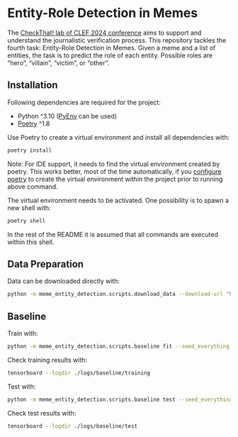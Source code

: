 # Entity-Role Detection in Memes

The [CheckThat! lab of CLEF 2024 conference](https://checkthat.gitlab.io/clef2024/) aims to support and understand the journalistic verification process. This repository tackles the fourth task: Entity-Role Detection in Memes. Given a meme and a list of entities, the task is to predict the role of each entity. Possible roles are “hero”, “villain”, “victim”, or “other”.

## Installation

Following dependencies are required for the project: 

* Python ^3.10 ([PyEnv](https://github.com/pyenv/pyenv) can be used)
* [Poetry](https://python-poetry.org/) ^1.8

Use Poetry to create a virtual environment and install all dependencies with:

```bash
poetry install
```

Note: For IDE support, it needs to find the virtual environment created by poetry. This works better, most of the time automatically, if you [configure poetry](https://python-poetry.org/docs/configuration/#virtualenvsin-project) to create the virtual environment within the project prior to running above command.

The virtual environment needs to be activated. One possibility is to spawn a new shell with: 

```bash
poetry shell
```

In the rest of the README it is assumed that all commands are executed within this shell.

## Data Preparation

Data can be downloaded directly with:

```bash
python -m meme_entity_detection.scripts.download_data --download-url "https://drive.usercontent.google.com/download?id=1wR90q3N0Vafjl-uDkFl5f8qNWmQEVdAY&export=download&confirm=t" --output-path "./data"
```

## Baseline 

Train with:
```bash
python -m meme_entity_detection.scripts.baseline fit --seed_everything 4 --data.batch_size 8 --data.data_dir "./data/HVVMemes" --model.lr 0.00001 --trainer.max_epochs 12 --trainer.accumulate_grad_batches 2 --trainer.precision "16-mixed" --trainer.logger TensorBoardLogger --trainer.logger.save_dir ./logs/baseline/training  --config configs/config.yaml 
```

Check training results with:
```bash
tensorboard --logdir ./logs/baseline/training
```

Test with:
```bash
python -m meme_entity_detection.scripts.baseline test --seed_everything 4 --data.batch_size 8 --data.data_dir "./data/HVVMemes" --model.lr 0.00001 --trainer.max_epochs 12 --trainer.accumulate_grad_batches 2 --trainer.precision "16-mixed" --trainer.logger TensorBoardLogger --trainer.logger.save_dir ./logs/baseline/test  --config configs/config.yaml --ckpt_path ./logs/baseline/training/lightning_logs/version_<version>/checkpoints/best-checkpoint.ckpt
```

Check test results with:
```bash
tensorboard --logdir ./logs/baseline/test
```
